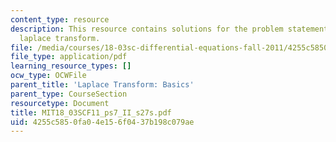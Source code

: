 ```yaml
---
content_type: resource
description: This resource contains solutions for the problem statements related to
  laplace transform.
file: /media/courses/18-03sc-differential-equations-fall-2011/4255c5850fa04e156f0437b198c079ae_MIT18_03SCF11_ps7_II_s27s.pdf
file_type: application/pdf
learning_resource_types: []
ocw_type: OCWFile
parent_title: 'Laplace Transform: Basics'
parent_type: CourseSection
resourcetype: Document
title: MIT18_03SCF11_ps7_II_s27s.pdf
uid: 4255c585-0fa0-4e15-6f04-37b198c079ae
---
```

